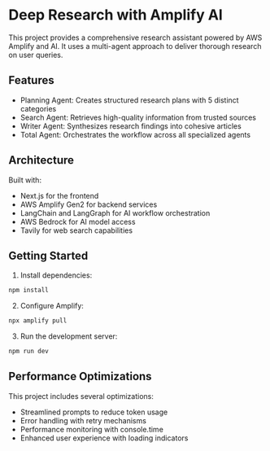 # Deep Research with Amplify AI

This project provides a comprehensive research assistant powered by AWS Amplify and AI. It uses a multi-agent approach to deliver thorough research on user queries.

## Features

- Planning Agent: Creates structured research plans with 5 distinct categories
- Search Agent: Retrieves high-quality information from trusted sources
- Writer Agent: Synthesizes research findings into cohesive articles
- Total Agent: Orchestrates the workflow across all specialized agents

## Architecture

Built with:
- Next.js for the frontend
- AWS Amplify Gen2 for backend services
- LangChain and LangGraph for AI workflow orchestration
- AWS Bedrock for AI model access
- Tavily for web search capabilities

## Getting Started

1. Install dependencies:
```bash
npm install
```

2. Configure Amplify:
```bash
npx amplify pull
```

3. Run the development server:
```bash
npm run dev
```

## Performance Optimizations

This project includes several optimizations:
- Streamlined prompts to reduce token usage
- Error handling with retry mechanisms
- Performance monitoring with console.time
- Enhanced user experience with loading indicators